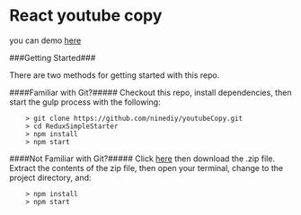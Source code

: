 # React youtube copy

you can demo [here](https://ninediy.github.io/youtube-reactjs/)

###Getting Started###

There are two methods for getting started with this repo.

####Familiar with Git?#####
Checkout this repo, install dependencies, then start the gulp process with the following:

```
	> git clone https://github.com/ninediy/youtubeCopy.git
	> cd ReduxSimpleStarter
	> npm install
	> npm start
```

####Not Familiar with Git?#####
Click [here](https://github.com/ninediy/youtube-reactjs/archive/master.zip) then download the .zip file.  Extract the contents of the zip file, then open your terminal, change to the project directory, and:

```
	> npm install
	> npm start
```
